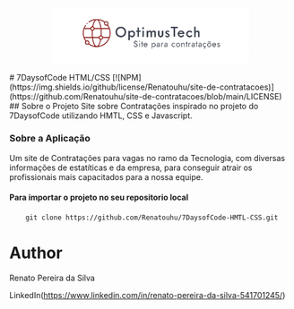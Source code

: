 <p width="100%" align="center">
    <img width="70%" src="https://github.com/Renatouhu/Assets/blob/main/site-de-contratacoes/contratacoes-banner.png">
</p>
# 7DaysofCode HTML/CSS
[![NPM](https://img.shields.io/github/license/Renatouhu/site-de-contratacoes)](https://github.com/Renatouhu/site-de-contratacoes/blob/main/LICENSE)
## Sobre o Projeto
Site sobre Contratações inspirado no projeto do 7DaysofCode utilizando HMTL, CSS e Javascript.

### Sobre a Aplicação
Um site de Contratações para vagas no ramo da Tecnologia, com diversas informações de estatíticas e da empresa, para conseguir atrair 
os profissionais mais capacitados para a nossa equipe.

#### Para importar o projeto no seu repositorio local
~~~git 
    git clone https://github.com/Renatouhu/7DaysofCode-HMTL-CSS.git
~~~

# Author
Renato Pereira da Silva

LinkedIn(https://www.linkedin.com/in/renato-pereira-da-silva-541701245/)
